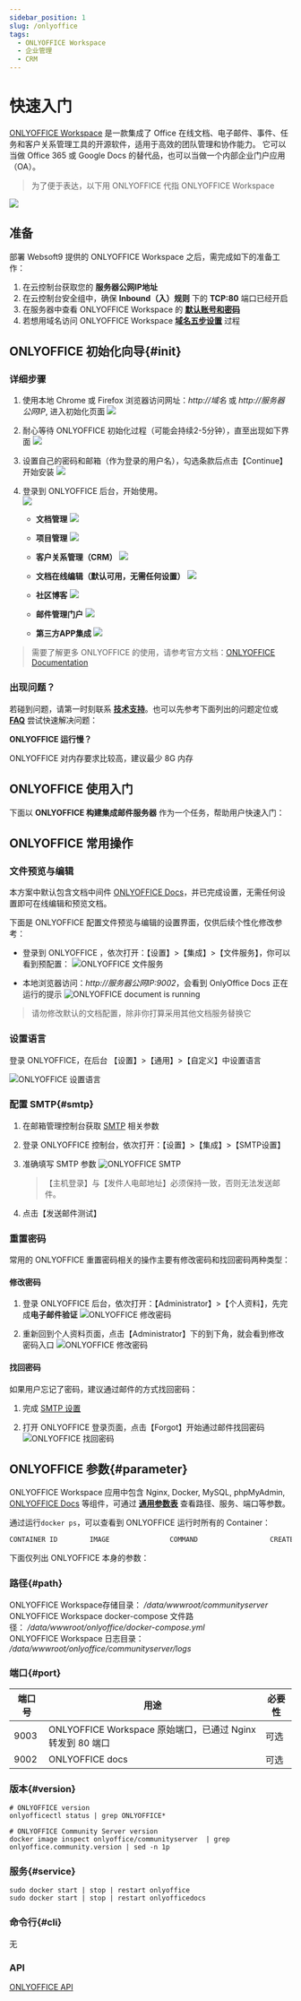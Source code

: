 ```yaml
---
sidebar_position: 1
slug: /onlyoffice
tags:
  - ONLYOFFICE Workspace
  - 企业管理
  - CRM
---
```


# 快速入门

[ONLYOFFICE Workspace](https://onlyoffice.com) 是一款集成了 Office 在线文档、电子邮件、事件、任务和客户关系管理工具的开源软件，适用于高效的团队管理和协作能力。 它可以当做 Office 365 或 Google Docs 的替代品，也可以当做一个内部企业门户应用（OA）。

> 为了便于表达，以下用 ONLYOFFICE 代指 ONLYOFFICE Workspace  


![](http://libs.websoft9.com/Websoft9/DocsPicture/zh/onlyoffice/onlyoffice-websoft9-001.png)

## 准备

部署 Websoft9 提供的 ONLYOFFICE Workspace 之后，需完成如下的准备工作：

1. 在云控制台获取您的 **服务器公网IP地址** 
2. 在云控制台安全组中，确保 **Inbound（入）规则** 下的 **TCP:80** 端口已经开启
3. 在服务器中查看 ONLYOFFICE Workspace 的 **[默认账号和密码](./setup/credentials#getpw)**  
4. 若想用域名访问  ONLYOFFICE Workspace **[域名五步设置](./dns#domain)** 过程


## ONLYOFFICE 初始化向导{#init}

### 详细步骤

1. 使用本地 Chrome 或 Firefox 浏览器访问网址：*http://域名* 或 *http://服务器公网IP*, 进入初始化页面
   ![](https://libs.websoft9.com/Websoft9/DocsPicture/zh/onlyoffice/onlyoffice-installwait-websoft9.png)

2. 耐心等待 ONLYOFFICE 初始化过程（可能会持续2-5分钟），直至出现如下界面
   ![](https://libs.websoft9.com/Websoft9/DocsPicture/zh/onlyoffice/onlyoffice-install-websoft9.png)

3. 设置自己的密码和邮箱（作为登录的用户名），勾选条款后点击【Continue】开始安装
   ![](https://libs.websoft9.com/Websoft9/DocsPicture/zh/onlyoffice/onlyoffice-bk-websoft9.png)

4. 登录到 ONLYOFFICE 后台，开始使用。  
   ![](http://libs.websoft9.com/Websoft9/DocsPicture/zh/onlyoffice/onlyoffice-websoft9-001.png)

   * **文档管理**
     ![](https://libs.websoft9.com/Websoft9/DocsPicture/zh/onlyoffice/onlyoffice-websoft9-002.png)

   * **项目管理**
     ![](https://libs.websoft9.com/Websoft9/DocsPicture/zh/onlyoffice/onlyoffice-websoft9-003.png)

   * **客户关系管理（CRM）**
     ![](https://libs.websoft9.com/Websoft9/DocsPicture/zh/onlyoffice/onlyoffice-websoft9-004.png)

   * **文档在线编辑（默认可用，无需任何设置）**
     ![](https://libs.websoft9.com/Websoft9/DocsPicture/zh/onlyoffice/onlyoffice-websoft9-005.png)

   * **社区博客**
     ![](https://libs.websoft9.com/Websoft9/DocsPicture/zh/onlyoffice/onlyoffice-function-club-websoft9.png)

   * **邮件管理门户**
     ![](https://libs.websoft9.com/Websoft9/DocsPicture/zh/onlyoffice/onlyoffice-function-email-websoft9.png)

   * **第三方APP集成**
     ![](https://libs.websoft9.com/Websoft9/DocsPicture/zh/onlyoffice/onlyoffice-function-apps-websoft9.png)

> 需要了解更多 ONLYOFFICE 的使用，请参考官方文档：[ONLYOFFICE Documentation](https://helpcenter.onlyoffice.com/server/docker/opensource/index.aspx)


### 出现问题？

若碰到问题，请第一时刻联系 **[技术支持](./helpdesk)**。也可以先参考下面列出的问题定位或  **[FAQ](./faq#setup)** 尝试快速解决问题：

**ONLYOFFICE 运行慢？**

ONLYOFFICE 对内存要求比较高，建议最少 8G 内存

## ONLYOFFICE 使用入门

下面以 **ONLYOFFICE 构建集成邮件服务器** 作为一个任务，帮助用户快速入门：



## ONLYOFFICE 常用操作

### 文件预览与编辑

本方案中默认包含文档中间件 [ONLYOFFICE Docs](./onlyofficedocs)，并已完成设置，无需任何设置即可在线编辑和预览文档。

下面是 ONLYOFFICE 配置文件预览与编辑的设置界面，仅供后续个性化修改参考：

* 登录到 ONLYOFFICE ，依次打开：【设置】>【集成】>【文件服务】，你可以看到预配置：
  ![ONLYOFFICE 文件服务](https://libs.websoft9.com/Websoft9/DocsPicture/zh/onlyoffice/onlyoffice-preview-websoft9.png)

* 本地浏览器访问：*http://服务器公网IP:9002*，会看到 OnlyOffice Docs 正在运行的提示 
   ![ONLYOFFICE document is running ](https://libs.websoft9.com/Websoft9/DocsPicture/zh/onlyoffice/onlyoffice-dkisrunning-websoft9.png)

> 请勿修改默认的文档配置，除非你打算采用其他文档服务替换它

### 设置语言

登录 ONLYOFFICE，在后台 【设置】>【通用】>【自定义】中设置语言

![ONLYOFFICE 设置语言](https://libs.websoft9.com/Websoft9/DocsPicture/zh/onlyoffice/onlyoffice-lanuageset-websoft9.png)

### 配置 SMTP{#smtp}

1. 在邮箱管理控制台获取 [SMTP](./automation/smtp) 相关参数
   
2. 登录 ONLYOFFICE 控制台，依次打开：【设置】>【集成】>【SMTP设置】

3. 准确填写 SMTP 参数
   ![ONLYOFFICE SMTP](https://libs.websoft9.com/Websoft9/DocsPicture/zh/onlyoffice/onlyoffice-smtp-1-websoft9.png)

   > 【主机登录】与【发件人电邮地址】必须保持一致，否则无法发送邮件。

4. 点击【发送邮件测试】


### 重置密码

常用的 ONLYOFFICE 重置密码相关的操作主要有修改密码和找回密码两种类型：

#### 修改密码

1. 登录 ONLYOFFICE 后台，依次打开：【Administrator】>【个人资料】，先完成**电子邮件验证**
  ![ONLYOFFICE 修改密码](https://libs.websoft9.com/Websoft9/DocsPicture/zh/onlyoffice/onlyoffice-modifypw001-websoft9.png)

2. 重新回到个人资料页面，点击【Administrator】下的到下角，就会看到修改密码入口
  ![ONLYOFFICE 修改密码](https://libs.websoft9.com/Websoft9/DocsPicture/zh/onlyoffice/onlyoffice-modifypw002-websoft9.png)

#### 找回密码

如果用户忘记了密码，建议通过邮件的方式找回密码：

1. 完成 [SMTP 设置](#smtp)

2. 打开 ONLYOFFICE 登录页面，点击【Forgot】开始通过邮件找回密码
  ![ONLYOFFICE 找回密码](https://libs.websoft9.com/Websoft9/DocsPicture/zh/onlyoffice/onlyoffice-forgetpw-websoft9.png)


## ONLYOFFICE 参数{#parameter}

ONLYOFFICE Workspace 应用中包含 Nginx, Docker, MySQL, phpMyAdmin, [ONLYOFFICE Docs](./onlyofficedocs) 等组件，可通过 **[通用参数表](./setup/parameter)** 查看路径、服务、端口等参数。

通过运行`docker ps`，可以查看到 ONLYOFFICE 运行时所有的 Container：

```bash
CONTAINER ID        IMAGE               COMMAND                  CREATED             STATUS              PORTS                                NAMES
```


下面仅列出 ONLYOFFICE 本身的参数：

### 路径{#path}

ONLYOFFICE Workspace存储目录： */data/wwwroot/communityserver*  
ONLYOFFICE Workspace docker-compose 文件路径： */data/wwwroot/onlyoffice/docker-compose.yml*  
ONLYOFFICE Workspace 日志目录： */data/wwwroot/onlyoffice/communityserver/logs*

### 端口{#port}

| 端口号 | 用途                                          | 必要性 |
| ------ | --------------------------------------------- | ------ |
| 9003   | ONLYOFFICE Workspace 原始端口，已通过 Nginx 转发到 80 端口 | 可选   |
| 9002   | ONLYOFFICE docs  | 可选   |


### 版本{#version}

```shell
# ONLYOFFICE version
onlyofficectl status | grep ONLYOFFICE*

# ONLYOFFICE Community Server version
docker image inspect onlyoffice/communityserver  | grep onlyoffice.community.version | sed -n 1p
```

### 服务{#service}

```shell
sudo docker start | stop | restart onlyoffice
sudo docker start | stop | restart onlyofficedocs
```

### 命令行{#cli}

无

### API

[ONLYOFFICE API](https://api.onlyoffice.com/)

